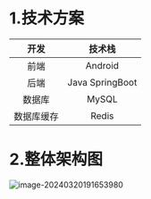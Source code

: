 # 1.技术方案
|    开发    |     技术栈      |
| :--------: | :-------------: |
|    前端    |     Android     |
|    后端    | Java SpringBoot |
|   数据库   |      MySQL      |
| 数据库缓存 |      Redis      |

# 2.整体架构图

![image-20240320191653980](C:\Users\86159\Desktop\meditation-space\image-20240320191653980.png)
